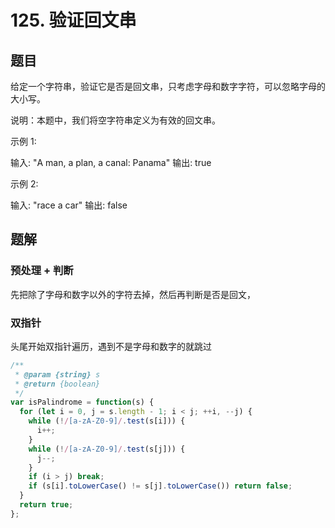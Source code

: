 # 125. 验证回文串

## 题目

给定一个字符串，验证它是否是回文串，只考虑字母和数字字符，可以忽略字母的大小写。

说明：本题中，我们将空字符串定义为有效的回文串。

示例 1:

输入: "A man, a plan, a canal: Panama"
输出: true

示例 2:

输入: "race a car"
输出: false

## 题解

### 预处理 + 判断

先把除了字母和数字以外的字符去掉，然后再判断是否是回文，

### 双指针

头尾开始双指针遍历，遇到不是字母和数字的就跳过

```js
/**
 * @param {string} s
 * @return {boolean}
 */
var isPalindrome = function(s) {
  for (let i = 0, j = s.length - 1; i < j; ++i, --j) {
    while (!/[a-zA-Z0-9]/.test(s[i])) {
      i++;
    }
    while (!/[a-zA-Z0-9]/.test(s[j])) {
      j--;
    }
    if (i > j) break;
    if (s[i].toLowerCase() != s[j].toLowerCase()) return false;
  }
  return true;
};
```
